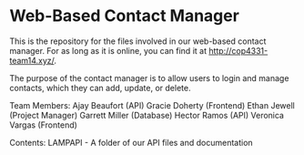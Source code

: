# Web-Based Contact Manager
This is the repository for the files involved in our web-based contact manager. For as long as it is online, you can find it at http://cop4331-team14.xyz/.

The purpose of the contact manager is to allow users to login and manage contacts, which they can add, update, or delete.

Team Members:
Ajay Beaufort (API)
Gracie Doherty (Frontend)
Ethan Jewell (Project Manager)
Garrett Miller (Database)
Hector Ramos (API)
Veronica Vargas (Frontend)

Contents:
LAMPAPI - A folder of our API files and documentation
